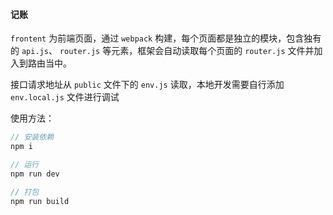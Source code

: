#### 记账

`frontent` 为前端页面，通过 `webpack` 构建，每个页面都是独立的模块，包含独有的 `api.js`、 `router.js` 等元素，框架会自动读取每个页面的 `router.js` 文件并加入到路由当中。

接口请求地址从 `public` 文件下的 `env.js` 读取，本地开发需要自行添加 `env.local.js` 文件进行调试

使用方法：

```js
// 安装依赖
npm i

// 运行
npm run dev

// 打包
npm run build
```